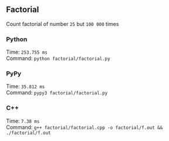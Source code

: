 ## Factorial
Count factorial of number `25` but `100 000` times

### Python
Time: `253.755 ms` <br>
Command: `python factorial/factorial.py`

### PyPy
Time: `35.812 ms` <br>
Command: `pypy3 factorial/factorial.py`

### C++
Time: `7.38 ms` <br>
Command: `g++ factorial/factorial.cpp -o factorial/f.out && ./factorial/f.out`